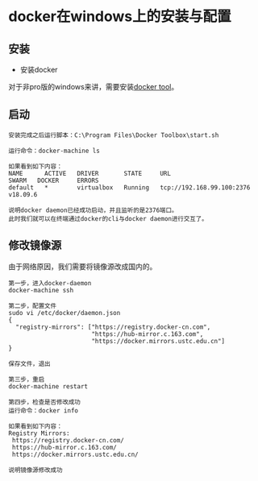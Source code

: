 # docker在windows上的安装与配置

## 安装

- 安装docker

对于非pro版的windows来讲，需要安装[docker tool](https://docs.docker.com/toolbox/toolbox_install_windows/)。

## 启动

```
安装完成之后运行脚本：C:\Program Files\Docker Toolbox\start.sh

运行命令：docker-machine ls

如果看到如下内容：
NAME      ACTIVE   DRIVER       STATE     URL                         SWARM   DOCKER     ERRORS
default   *        virtualbox   Running   tcp://192.168.99.100:2376           v18.09.6

说明docker daemon已经成功启动，并且监听的是2376端口。
此时我们就可以在终端通过docker的cli与docker daemon进行交互了。
```

## 修改镜像源

由于网络原因，我们需要将镜像源改成国内的。

```
第一步，进入docker-daemon
docker-machine ssh

第二步，配置文件
sudo vi /etc/docker/daemon.json
{
  "registry-mirrors": ["https://registry.docker-cn.com",
                       "https://hub-mirror.c.163.com",
                       "https://docker.mirrors.ustc.edu.cn"]
}

保存文件，退出

第三步，重启
docker-machine restart

第四步，检查是否修改成功
运行命令：docker info

如果看到如下内容：
Registry Mirrors:
 https://registry.docker-cn.com/
 https://hub-mirror.c.163.com/
 https://docker.mirrors.ustc.edu.cn/
 
说明镜像源修改成功
```
